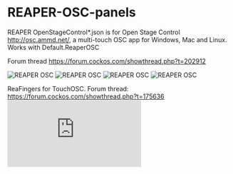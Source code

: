 # REAPER-OSC-panels

REAPER OpenStageControl*.json is for Open Stage Control http://osc.ammd.net/, a multi-touch OSC app for Windows, Mac and Linux. Works with Default.ReaperOSC

Forum thread https://forum.cockos.com/showthread.php?t=202912

![REAPER OSC](https://github.com/ThrashJazzAssassin/REAPER-OSC-panels/blob/master/ReaperOSCtja0.1.7-1.PNG)
![REAPER OSC](https://github.com/ThrashJazzAssassin/REAPER-OSC-panels/blob/master/ReaperOSCtja0.1.7-2.PNG)
![REAPER OSC](https://github.com/ThrashJazzAssassin/REAPER-OSC-panels/blob/master/ReaperOSCtja0.1.7-3.PNG)
![REAPER OSC](https://github.com/ThrashJazzAssassin/REAPER-OSC-panels/blob/master/ReaperOSCtja_config%20.PNG)

ReaFingers for TouchOSC. Forum thread: https://forum.cockos.com/showthread.php?t=175636
![REAPER OSC](http://forum.cockos.com/attachment.php?attachmentid=27861&stc=1&d=1460729145)
